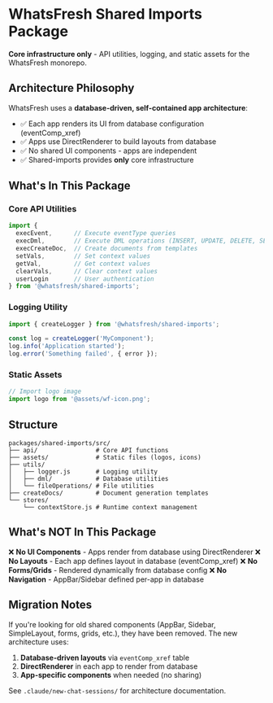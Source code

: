 # WhatsFresh Shared Imports Package

**Core infrastructure only** - API utilities, logging, and static assets for the WhatsFresh monorepo.

## Architecture Philosophy

WhatsFresh uses a **database-driven, self-contained app architecture**:
- ✅ Each app renders its UI from database configuration (eventComp_xref)
- ✅ Apps use DirectRenderer to build layouts from database
- ✅ No shared UI components - apps are independent
- ✅ Shared-imports provides **only** core infrastructure

## What's In This Package

### Core API Utilities
```javascript
import {
  execEvent,      // Execute eventType queries
  execDml,        // Execute DML operations (INSERT, UPDATE, DELETE, SELECT)
  execCreateDoc,  // Create documents from templates
  setVals,        // Set context values
  getVal,         // Get context values
  clearVals,      // Clear context values
  userLogin       // User authentication
} from '@whatsfresh/shared-imports';
```

### Logging Utility
```javascript
import { createLogger } from '@whatsfresh/shared-imports';

const log = createLogger('MyComponent');
log.info('Application started');
log.error('Something failed', { error });
```

### Static Assets
```javascript
// Import logo image
import logo from '@assets/wf-icon.png';
```

## Structure

```
packages/shared-imports/src/
├── api/                # Core API functions
├── assets/             # Static files (logos, icons)
├── utils/
│   ├── logger.js       # Logging utility
│   ├── dml/            # Database utilities
│   └── fileOperations/ # File utilities
├── createDocs/         # Document generation templates
└── stores/
    └── contextStore.js # Runtime context management
```

## What's NOT In This Package

❌ **No UI Components** - Apps render from database using DirectRenderer
❌ **No Layouts** - Each app defines layout in database (eventComp_xref)
❌ **No Forms/Grids** - Rendered dynamically from database config
❌ **No Navigation** - AppBar/Sidebar defined per-app in database

## Migration Notes

If you're looking for old shared components (AppBar, Sidebar, SimpleLayout, forms, grids, etc.), they have been removed. The new architecture uses:

1. **Database-driven layouts** via `eventComp_xref` table
2. **DirectRenderer** in each app to render from database
3. **App-specific components** when needed (no sharing)

See `.claude/new-chat-sessions/` for architecture documentation.
